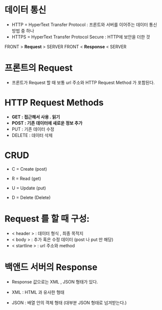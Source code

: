 # 데이터 통신


- HTTP = HyperText Transfer Protocol : 프론트와 서버를 이어주는 데이터 통신 방법 중 하나
- HTTPS = HyperText Transfer Protocol Secure : HTTP에 보안을 더한 것


FRONT > <strong>Request</strong> > SERVER
FRONT < <strong>Response</strong> < SERVER


# 프론트의 Request


- 프론트가 Request 할 때 보통 url 주소와 HTTP Request Method 가 포함된다.


# HTTP Request Methods
- <strong>GET : 접근해서 사용 . 읽기</strong>
- <strong>POST : 기존 데이터에 새로운 정보 추가</strong>
- PUT : 기존 데이터 수정
- DELETE  : 데이터 삭제 


# CRUD 

- C = Create (post)

- R = Read (get)

- U = Update (put)

- D = Delete (Delete)


# Request 를 할 때 구성:

- < header >  : 데이터 형식 , 최종 목적지 
- < body > : 추가 혹은 수정 데이터 (post 나 put 만 해당) 
- < startline > : url 주소와 method


# 백앤드 서버의 Response


- Response 값으로는 XML , JSON 형태가 있다.

- XML : HTML 과 유사한 형태
- JSON : 배열 안의 객체 형태 (대부분 JSON 형태로 넘겨받는다.)

